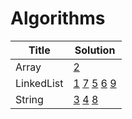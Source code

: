 # Algorithms

|Title|Solution|   
|-----|--------|
|Array|[2](../../blob/master/2.TwoSum.js)|
|LinkedList|[1](../../blob/master/1.AddTwoNums.js)  [7](../../blob/master/7.RemoveNthNodeFromEndOfList.js)  [5](../../blob/master/MergeTwoSortedLists.js)  [6](../../blob/master/RemoveDuplicateSortedList.js)  [9](../../blob/master/9.RotateList.js)|
|String|[3](../../blob/master/3.LongestPalindromicSubstr.js)  [4](../../blob/master/4.LongestSubstrNoRepeatCharacters.js)  [8](../../blob/master/8.ReverseInteger.js)|
